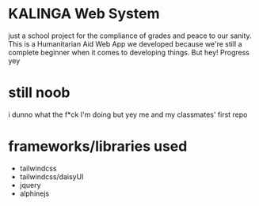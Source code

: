 # KALINGA Web System
just a school project for the compliance of grades and peace to our sanity. This is a Humanitarian Aid Web App we developed because we're still a complete beginner when it comes to developing things. But hey! Progress yey
# still noob
i dunno what the f*ck I'm doing but yey me and my classmates' first repo
# frameworks/libraries used
- tailwindcss
- tailwindcss/daisyUI
- jquery
- alphinejs
